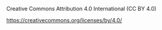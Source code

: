 Creative Commons Attribution 4.0 International (CC BY 4.0) 

https://creativecommons.org/licenses/by/4.0/
